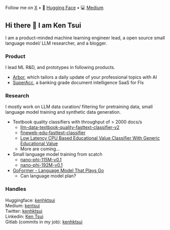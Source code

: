 Follow me on [X](https://twitter.com/kenhktsui/) • 🤗 [Hugging Face](https://huggingface.co/kenhktsui) • 💻 [Medium](https://medium.com/@kentsui)

## Hi there 👋 I am Ken Tsui
I am a product-minded machine learning engineer lead, a open source small language model/ LLM researcher, and a blogger.

### Product
I lead ML R&D, and prototypes in following products.
- [Arbor](https://newspresso.arborit.ai/), which tailors a daily update of your professional topics with AI
- [SuperAcc](https://superacc.ai/), a banking grade document intelligence SaaS for FIs

### Research
I mostly work on LLM data curation/ filtering for pretraining data, small language model training and synthetic data generation.
- Textbook quality classifiers with throughput of > 2000 docs/s
   - [llm-data-textbook-quality-fasttext-classifier-v2](https://huggingface.co/kenhktsui/llm-data-textbook-quality-fasttext-classifier-v2)
   - [fineweb-edu-fasttext-classifier](https://huggingface.co/kenhktsui/fineweb-edu-fasttext-classifier)
   - [Low Latency CPU Based Educational Value Classifier With Generic Educational Value](https://huggingface.co/blog/kenhktsui/edu-value-classifier-cpu)
   - More are coming...
- Small language model training from scatch
  - [nano-phi-115M-v0.1](https://huggingface.co/kenhktsui/nano-phi-115M-v0.1)
  - [nano-phi-192M-v0.1](https://huggingface.co/kenhktsui/nano-phi-192M-v0.1)
- [GoFormer - Language Model That Plays Go](https://github.com/kenhktsui/goformer)
  - Can language model plan?

### Handles
Huggingface: [kenhktsui](https://huggingface.co/kenhktsui)  
Medium: [kentsui](https://medium.com/@kentsui)  
Twitter: [kenhktsui](https://x.com/kenhktsui)  
Linkedin: [Ken Tsui](https://www.linkedin.com/in/ken-tsui-06889b29/)  
Gitlab (commits in my job): [kenhktsui](https://gitlab.com/kenhktsui)  


<!--
**kenhktsui/kenhktsui** is a ✨ _special_ ✨ repository because its `README.md` (this file) appears on your GitHub profile.

Here are some ideas to get you started:

- 🔭 I’m currently working on ...
- 🌱 I’m currently learning ...
- 👯 I’m looking to collaborate on ...
- 🤔 I’m looking for help with ...
- 💬 Ask me about ...
- 📫 How to reach me: ...
- 😄 Pronouns: ...
- ⚡ Fun fact: ...
-->
